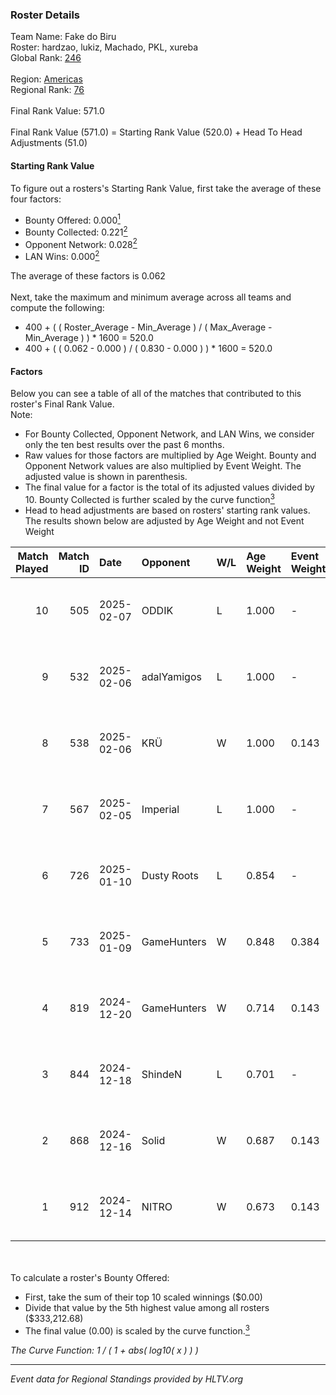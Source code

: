 ### Roster Details<br />
Team Name: Fake do Biru<br />
Roster: hardzao, lukiz, Machado, PKL, xureba<br />
Global Rank: [246](../../standings_global_2025_03_03.md)<br />
<br />
Region: [Americas]( ../../standings_americas_2025_03_03.md)<br />
Regional Rank: [76]( ../../standings_americas_2025_03_03.md)<br />
<br />
Final Rank Value:  571.0<br />
<br />
Final Rank Value (571.0) = Starting Rank Value (520.0) + Head To Head Adjustments (51.0)<br />

#### Starting Rank Value<br />
To figure out a rosters's Starting Rank Value, first take the average of these four factors:<br />
- Bounty Offered: 0.000[<sup>1</sup>](#table2)
- Bounty Collected: 0.221[<sup>2</sup>](#table1)
- Opponent Network: 0.028[<sup>2</sup>](#table1)
- LAN Wins: 0.000[<sup>2</sup>](#table1)

The average of these factors is 0.062<br />
<br />
Next, take the maximum and minimum average across all teams and compute the following:<br />
- 400 + ( ( Roster_Average - Min_Average ) / ( Max_Average - Min_Average ) ) * 1600 = 520.0
- 400 + ( ( 0.062 - 0.000 ) / ( 0.830 - 0.000 ) ) * 1600 = 520.0


#### Factors<br />
Below you can see a table of all of the matches that contributed to this roster's Final Rank Value.<br />
Note:<br />

- For Bounty Collected, Opponent Network, and LAN Wins, we consider only the ten best results over the past 6 months.
- Raw values for those factors are multiplied by Age Weight. Bounty and Opponent Network values are also multiplied by Event Weight. The adjusted value is shown in parenthesis.
- The final value for a factor is the total of its adjusted values divided by 10. Bounty Collected is further scaled by the curve function[<sup>3</sup>](#curveFunction)
- Head to head adjustments are based on rosters' starting rank values. The results shown below are adjusted by Age Weight and not Event Weight
<span id="table1"></span><br />


| Match Played | Match ID | Date       | Opponent    | W/L | Age Weight | Event Weight | Bounty Collected | Opponent Network | LAN Wins  | H2H Adj. | Roster                                |
| -: | -: | :- | :- | :- | :- | :- | :- | :- | :- | -: | :- |
|           10 |      505 | 2025-02-07 | ODDIK       | L   | 1.000      | -            | -                | -                | -         |    -5.97 | hardzao, lukiz, Machado, PKL, xureba  |
|            9 |      532 | 2025-02-06 | adalYamigos | L   | 1.000      | -            | -                | -                | -         |    -8.54 | hardzao, lukiz, Machado, PKL, xureba  |
|            8 |      538 | 2025-02-06 | KRÜ         | W   | 1.000      | 0.143        | 0.001 (0.000)    | 0.186 (0.027)    | 0 (0.000) |    19.40 | hardzao, lukiz, Machado, PKL, xureba  |
|            7 |      567 | 2025-02-05 | Imperial    | L   | 1.000      | -            | -                | -                | -         |    -3.07 | hardzao, lukiz, Machado, PKL, xureba  |
|            6 |      726 | 2025-01-10 | Dusty Roots | L   | 0.854      | -            | -                | -                | -         |    -7.18 | hardzao, lukiz, Machado, PKL, xureba  |
|            5 |      733 | 2025-01-09 | GameHunters | W   | 0.848      | 0.384        | 0.001 (0.000)    | 0.367 (0.120)    | 0 (0.000) |    16.71 | hardzao, lukiz, Machado, PKL, xureba  |
|            4 |      819 | 2024-12-20 | GameHunters | W   | 0.714      | 0.143        | 0.001 (0.000)    | 0.367 (0.037)    | 0 (0.000) |    14.76 | hardzao, Machado, PKL, tomate, xureba |
|            3 |      844 | 2024-12-18 | ShindeN     | L   | 0.701      | -            | -                | -                | -         |    -7.47 | hardzao, Machado, PKL, tomate, xureba |
|            2 |      868 | 2024-12-16 | Solid       | W   | 0.687      | 0.143        | 0.023 (0.002)    | 0.643 (0.063)    | 0 (0.000) |    17.97 | hardzao, Machado, PKL, tomate, xureba |
|            1 |      912 | 2024-12-14 | NITRO       | W   | 0.673      | 0.143        | 0.001 (0.000)    | 0.352 (0.034)    | 0 (0.000) |    14.37 | hardzao, Machado, PKL, tomate, xureba |

<br />
<span id="table2"></span><br />
To calculate a roster's Bounty Offered:<br />

- First, take the sum of their top 10 scaled winnings ($0.00)
- Divide that value by the 5th highest value among all rosters ($333,212.68)
- The final value (0.00) is scaled by the curve function.[<sup>3</sup>](#curveFunction)

<span id="curveFunction"></span>_The Curve Function: 1 / ( 1 + abs( log10( x ) ) )_<br />

---
_Event data for Regional Standings provided by HLTV.org_<br />
